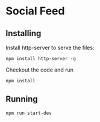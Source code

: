 # Social Feed 

## Installing
Install http-server to serve the files:
```
npm install http-server -g
```

Checkout the code and run
```
npm install
```

## Running
```
npm run start-dev
```
